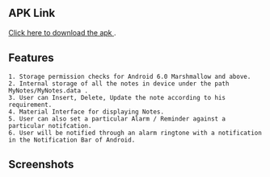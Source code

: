 ## APK Link

<a href="https://drive.google.com/open?id=1oVe5ca1mWgSSsEmnOvkuNhXabVK3cT_q"> Click here to download the apk </a>.

## Features

```
1. Storage permission checks for Android 6.0 Marshmallow and above.
2. Internal storage of all the notes in device under the path MyNotes/MyNotes.data .
3. User can Insert, Delete, Update the note according to his requirement.
4. Material Interface for displaying Notes.
5. User can also set a particular Alarm / Reminder against a particular notifcation. 
6. User will be notified through an alarm ringtone with a notification in the Notification Bar of Android.
```

## Screenshots
